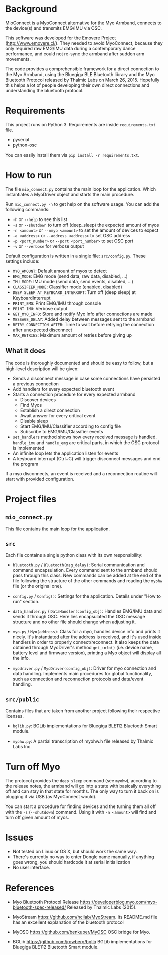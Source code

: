 # Background
MioConnect is a MyoConnect alternative for the Myo Armband, connects to the device(s) and transmits EMG/IMU via OSC.

This software was developed for the Emovere Project (http://www.emovere.cl/). They needed to avoid MyoConnect, because
they only required raw EMG/IMU data during a contemporary dance performance, and could not re-sync the armband after
sudden arm movements.

The code provides a comprehensible framework for a direct connection to the Myo Armband, using the Bluegiga BLE
Bluetooth library and the Myo Bluetooth Protocol released by Thalmic Labs on March 26, 2015. Hopefully this helps a lot
of people developing their own direct connections and understanding the bluetooth protocol.

# Requirements

This project runs on Python 3. Requirements are inside `requirements.txt` file.

* pyserial
* python-osc

You can easily install them via `pip install -r requirements.txt`.

# How to run
The file `mio_connect.py` contains the main loop for the application. Which instantiates a MyoDriver object and starts
the main procedure.

Run `mio_connect.py -h` to get help on the software usage. You can add the following commands:
* `-h` or `--help` to see this list
* `-s` or `--shutdown` to turn off (deep_sleep) the expected amount of myos
* `-n <amount>` or `--nmyo <amount>` to set the amount of devices to expect
* `-a <address>` or `--address <address>` to set OSC address
* `-p <port_number>` or `--port <port_number>` to set OSC port
* `-v` or `--verbose` for verbose output

Default configuration is written in a single file: `src/config.py`. These settings include:
* `MYO_AMOUNT`: Default amount of myos to detect
* `EMG_MODE`: EMG mode (send data, raw data, disabled, ...)
* `IMU_MODE`: IMU mode (send data, send events, disabled, ...)
* `CLASSIFIER_MODE`: Classifier mode (enabled, disabled)
* `DEEP_SLEEP_AT_KEYBOARD_INTERRUPT`: Turn off (deep sleep) at KeyboardInterrupt
* `PRINT_EMG`: Print EMG/IMU through console
* `PRINT_IMU`: Verbose output
* `GET_MYO_INFO`: Store and notify Myo Info after connections are made
* `MESSAGE_DELAY`: Added delay between messages sent to the armband
* `RETRY_CONNECTION_AFTER`: Time to wait before retrying the connection after unexpected disconnect
* `MAX_RETRIES`: Maximum amount of retries before giving up

## What it does
The code is thoroughly documented and should be easy to follow, but a high-level description will be given:
* Sends a disconnect message in case some connections have persisted a previous connection
* Add handlers for every expected bluetooth event
* Starts a connection procedure for every expected armband
  * Discover devices
  * Find Myos
  * Establish a direct connection
  * Await answer for every critical event
  * Disable sleep
  * Start EMG/IMU/Classifier according to config file
  * Subscribe to EMG/IMU/Classifier events
* `set_handlers` method shows how every received message is handled. `handle_imu` and `handle_emg` are critical parts,
in which the OSC protocol is implemented
* An infinite loop lets the application listen for events 
* A keyboard interrupt (Ctrl+C) will trigger disconnect messages and end the program

If a myo disconnects, an event is received and a reconnection routine will start with provided configuration.

# Project files

## `mio_connect.py`

This file contains the main loop for the application.

## `src`

Each file contains a single python class with its own responsibility:

* `bluetooth.py` / `Bluetooth(msg_delay)`: Serial communication and command encapsulation. Every command sent to the
armband should pass through this class. New commands can be added at the end of the file following the structure of the
other commands and reading the `myohw` file (or the original one).

* `config.py` / `Config()`: Settings for the application. Details under "How to run" section.

* `data_handler.py` / `DataHandler(config_obj)`: Handles EMG/IMU data and sends it through OSC. Here lies encapsulated
the OSC message structure and no other file should change when adjusting it.
 
* `myo.py` / `Myo(address)`: Class for a myo, handles device info and prints it nicely. It's instantiated after the
address is received, and it's used inside handlers in order to properly connect/reconnect. It also keeps the data
obtained through MyoDriver's method `get_info()` (i.e. device name, battery level and firmware version), printing a Myo
object will display all the info.

* `myodriver.py` / `MyoDriver(config_obj)`: Driver for myo connection and data handling. Implements main procedures for
global functionality, such as connection and reconnection protocols and data/event handling.

## `src/public`

Contains files that are taken from another project following their respective licenses.

* `bglib.py`:  BGLib implementations for Bluegiga BLE112 Bluetooth Smart module.

* `myohw.py`: A partial transcription of myohw.h file released by Thalmic Labs Inc.


# Turn off Myo
The protocol provides the `deep_sleep` command (see `myohw`), according to the release notes, the armband will go into
a state with basically everything off and can stay in that state for months. The only way to turn it back on is plugging
it via USB (as MyoConnect would).

You can start a procedure for finding devices and the turning them all off with the `-s` (`--shutdown`) command. Using
it with `-n <amount>` will find and turn off given amount of myos.

# Issues

* Not tested on Linux or OS X, but should work the same way.
* There's currently no way to enter Dongle name manually, if anything goes wrong, you should hardcode it at serial
initialization
* No user interface.

# References
* Myo Bluetooth Protocol Release 
https://developerblog.myo.com/myo-bluetooth-spec-released/
Released by Thalmic Labs (2015).

* MyoStream
https://github.com/hcilab/MyoStream.
Its README.md file has an excellent explanation of the bluetooth protocol

* MyOSC
https://github.com/benkuper/MyOSC
OSC bridge for Myo.

* BGLib
https://github.com/jrowberg/bglib
BGLib implementations for Bluegiga BLE112 Bluetooth Smart module.
